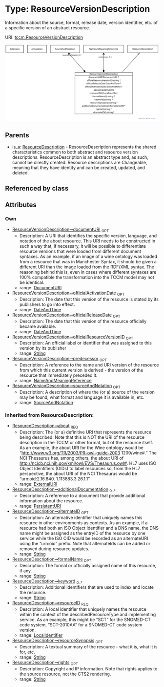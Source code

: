 
# Type: ResourceVersionDescription


Information about the source, format, release date, version identifier, etc. of a specific version of an abstract resource.

URI: [tccm:ResourceVersionDescription](https://hotecosystem.org/tccm/ResourceVersionDescription)


![img](images/ResourceVersionDescription.svg)

## Parents

 *  is_a: [ResourceDescription](ResourceDescription.md) - ResourceDescription represents the shared characteristics common to both abstract and resource version descriptions. ResourceDescription is an abstract type and, as such, cannot be directly created. Resource descriptions are Changeable, meaning that they have identity and can be created, updated, and deleted.

## Referenced by class


## Attributes


### Own

 * [ResourceVersionDescription➞documentURI](ResourceVersionDescription_documentURI.md)  <sub>OPT</sub>
    * Description: A URI that identifies the specific version, language, and notation of the about resource. This URI needs to be constructed in such a way that, if necessary, it will be possible to differentiate resource versions that were loaded from different document syntaxes. As an example, if an image of a wine ontology was loaded from a resource that was in Manchester Syntax, it should be given a different URI than the image loaded from the RDF/XML syntax. The reasoning behind this is, even in cases where different syntaxes are 100% compatible the transformation into the TCCM model may not be identical.
    * range: [DocumentURI](types/DocumentURI.md)
 * [ResourceVersionDescription➞officialActivationDate](ResourceVersionDescription_officialActivationDate.md)  <sub>OPT</sub>
    * Description: The date that this version of the resource is stated by its publishers to go into effect.
    * range: [DateAndTime](types/DateAndTime.md)
 * [ResourceVersionDescription➞officialReleaseDate](ResourceVersionDescription_officialReleaseDate.md)  <sub>OPT</sub>
    * Description: The date that this version of the resource officially became available.
    * range: [DateAndTime](types/DateAndTime.md)
 * [ResourceVersionDescription➞officialResourceVersionID](ResourceVersionDescription_officialResourceVersionID.md)  <sub>OPT</sub>
    * Description: An official label or identifier that was assigned to this version by its publisher
    * range: [String](types/String.md)
 * [ResourceVersionDescription➞predecessor](ResourceVersionDescription_predecessor.md)  <sub>OPT</sub>
    * Description: A reference to the name and URI version of the resource from which this current version is derived - the version of the resource that immediately preceded it.
    * range: [NameAndMeaningReference](NameAndMeaningReference.md)
 * [ResourceVersionDescription➞sourceAndNotation](ResourceVersionDescription_sourceAndNotation.md)  <sub>OPT</sub>
    * Description: A description of where the (or a) source of the version may be found, what format and language it is available in, etc.
    * range: [SourceAndNotation](SourceAndNotation.md)

### Inherited from ResourceDescription:

 * [ResourceDescription➞about](ResourceDescription_about.md)  <sub>REQ</sub>
    * Description: The (or a) definitive URI that represents the resource being described. Note that this is NOT the URI of the resource description in the TCCM or other format, but of the resource itself. As an example, the about URI for the Wine ontology would be “http://www.w3.org/TR/2003/PR-owl-guide-2003 1209/wine#.” The NCI Thesaurus has, among others, the about URI of http://ncicb.nci.nih.gov/xml/owl/EVS/Thesaurus.owl#. HL7 uses ISO Object Identifiers (OIDs) to label resources so, from the HL7 perspective, the about URI of the NCI Thesaurus would be “urn:oid:2.16.840. 1.113883.3.26.1.1”
    * range: [ExternalURI](types/ExternalURI.md)
 * [ResourceDescription➞additionalDocumentation](ResourceDescription_additionalDocumentation.md)  <sub>0..*</sub>
    * Description: A reference to a document that provide additional information about the resource.
    * range: [PersistentURI](types/PersistentURI.md)
 * [ResourceDescription➞alternateID](ResourceDescription_alternateID.md)  <sub>OPT</sub>
    * Description: An alternative identifier that uniquely names this resource in other environments as contexts. As an example, if a resource had both an ISO Object Identifier and a DNS name, the DNS name might be assigned as the entryID of the resource by one service while the ISO OID would be recorded as an alternateURI using the “urn:oid” prefix. Note that alternateIds can be added or removed during resource updates.
    * range: [String](types/String.md)
 * [ResourceDescription➞formalName](ResourceDescription_formalName.md)  <sub>OPT</sub>
    * Description: The formal or officially assigned name of this resource, if any.
    * range: [String](types/String.md)
 * [ResourceDescription➞keyword](ResourceDescription_keyword.md)  <sub>0..*</sub>
    * Description: Additional identifiers that are used to index and locate the resource.
    * range: [String](types/String.md)
 * [ResourceDescription➞resourceID](ResourceDescription_resourceID.md)  <sub>REQ</sub>
    * Description: A local identifier that uniquely names the resource within the context of the describedResourceType and implementing service. As an example, this might be “SCT” for the SNOMED-CT code system, “SCT-2010AA” for a SNOMED-CT code system version.
    * range: [LocalIdentifier](types/LocalIdentifier.md)
 * [ResourceDescription➞resourceSynopsis](ResourceDescription_resourceSynopsis.md)  <sub>OPT</sub>
    * Description: A textual summary of the resource - what it is, what it is for, etc.
    * range: [String](types/String.md)
 * [ResourceDescription➞rights](ResourceDescription_rights.md)  <sub>OPT</sub>
    * Description: Copyright and IP information. Note that rights applies to the source resource, not the CTS2 rendering.
    * range: [String](types/String.md)
